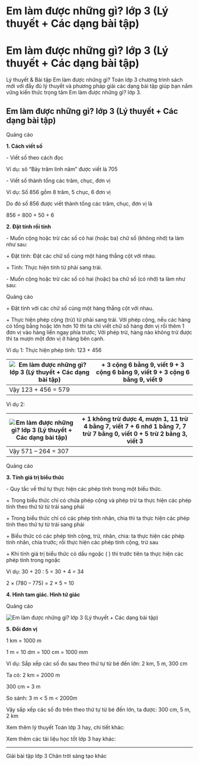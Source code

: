 # Em làm được những gì? lớp 3 (Lý thuyết + Các dạng bài tập)

# Em làm được những gì? lớp 3 (Lý thuyết + Các dạng bài tập)

Lý thuyết & Bài tập Em làm được những gì? Toán lớp 3 chương trình sách mới với đầy đủ lý thuyết và phương pháp giải các dạng bài tập giúp bạn nắm vững kiến thức trọng tâm Em làm được những gì? lớp 3.

## Em làm được những gì? lớp 3 (Lý thuyết + Các dạng bài tập)

Quảng cáo

**1\. Cách viết số**

\- Viết số theo cách đọc

Ví dụ: sô “Bảy trăm linh năm” được viết là 705

\- Viết số thành tổng các trăm, chục, đơn vị

Ví dụ: Số 856 gồm 8 trăm, 5 chục, 6 đơn vị 

Do đó số 856 được viết thành tổng các trăm, chục, đơn vị là

856 = 800 + 50 + 6

**2\. Đặt tính rồi tính**

\- Muốn cộng hoặc trừ các số có hai (hoặc ba) chữ số (không nhớ) ta làm như sau:

\+ Đặt tính: Đặt các chữ số cùng một hàng thẳng cột với nhau.

\+ Tính: Thực hiện tính từ phải sang trái.

\- Muốn cộng hoặc trừ các số có hai (hoặc) ba chữ số (có nhớ) ta làm như sau:

Quảng cáo

\+ Đặt tính với các chữ số cùng một hàng thẳng cột với nhau.

\+ Thực hiện phép cộng (trừ) từ phải sang trái. Với phép cộng, nếu các hàng có tổng bằng hoặc lớn hơn 10 thì ta chỉ viết chữ số hàng đơn vị rồi thêm 1 đơn vị vào hàng liền ngay phía trước; Với phép trừ, hàng nào không trừ được thì ta mượn một đơn vị ở hàng bên cạnh.

Ví dụ 1: Thực hiện phép tính: 123 + 456

![Em làm được những gì? lớp 3 \(Lý thuyết + Các dạng bài tập\)](https://vietjack.com/toan-3-ct/images/ly-thuyet-em-lam-duoc-nhung-gi-chuong-1-1-1.PNG) |  \+ 3 cộng 6 bằng 9, viết 9 \+ 3 cộng 6 bằng 9, viết 9 \+ 3 cộng 6 bằng 9, viết 9  
---|---  
Vậy 123 + 456 = 579 |   
  
Ví dụ 2:

![Em làm được những gì? lớp 3 \(Lý thuyết + Các dạng bài tập\)](https://vietjack.com/toan-3-ct/images/ly-thuyet-em-lam-duoc-nhung-gi-chuong-1-1-2.PNG) |  \+ 1 không trừ được 4, mượn 1, 11 trừ 4 bằng 7, viết 7 \+ 6 nhớ 1 bằng 7, 7 trừ 7 bằng 0, viết 0 \+ 5 trừ 2 bằng 3, viết 3  
---|---  
Vậy 571 – 264 = 307 |   
  
Quảng cáo

**3\. Tính giá trị biểu thức**

\- Quy tắc về thứ tự thực hiện các phép tính trong một biểu thức.

\+ Trong biểu thức chỉ có chứa phép cộng và phép trừ ta thực hiện các phép tính theo thứ từ từ trái sang phải

\+ Trong biểu thức chỉ có các phép tính nhân, chia thì ta thực hiện các phép tính theo thứ tự từ trái sang phải

\+ Biểu thức có các phép tính cộng, trừ, nhân, chia: ta thực hiện các phép tính nhân, chia trước; rồi thực hiện các phép tính cộng, trừ sau

\+ Khi tính giá trị biểu thức có dấu ngoặc ( ) thì trước tiên ta thực hiện các phép tính trong ngoặc

Ví dụ: 30 + 20 : 5 = 30 + 4 = 34

2 × (780 – 775) = 2 × 5 = 10

**4\. Hình tam giác. Hình tứ giác**

Quảng cáo

![Em làm được những gì? lớp 3 \(Lý thuyết + Các dạng bài tập\)](https://vietjack.com/toan-3-ct/images/ly-thuyet-em-lam-duoc-nhung-gi-chuong-1-1-3.PNG)

**5\. Đổi đơn vị**

1 km = 1000 m

1 m = 10 dm = 100 cm = 1000 mm

Ví dụ: Sắp xếp các số đo sau theo thứ tự từ bé đến lớn: 2 km, 5 m, 300 cm

Ta có: 2 km = 2000 m

300 cm = 3 m

So sánh: 3 m < 5 m < 2000m

Vậy sắp xếp các số đo trên theo thứ tự từ bé đến lớn, ta được: 300 cm, 5 m, 2 km

Xem thêm lý thuyết Toán lớp 3 hay, chi tiết khác:

Xem thêm các tài liệu học tốt lớp 3 hay khác:

* * *

Giải bài tập lớp 3 Chân trời sáng tạo khác
